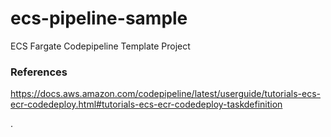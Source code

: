 # ecs-pipeline-sample
ECS Fargate Codepipeline Template Project



### References
https://docs.aws.amazon.com/codepipeline/latest/userguide/tutorials-ecs-ecr-codedeploy.html#tutorials-ecs-ecr-codedeploy-taskdefinition


.
